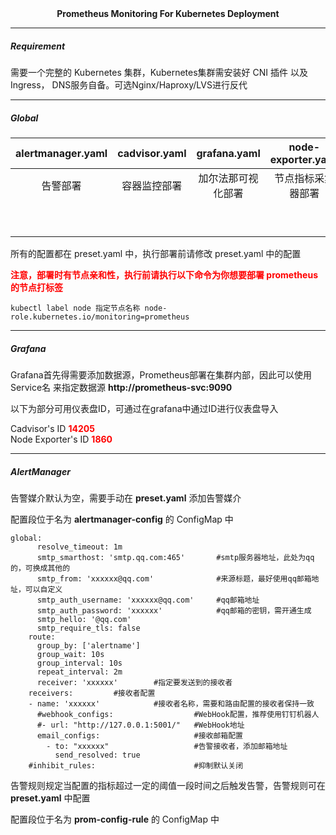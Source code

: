 <div align="center"><strong>Prometheus Monitoring For Kubernetes Deployment</strong></div>

---

##### Requirement

<div>需要一个完整的 Kubernetes 集群，Kubernetes集群需安装好 CNI 插件 以及 Ingress， DNS服务自备。可选Nginx/Haproxy/LVS进行反代</div>

----

##### Global

| alertmanager.yaml | cadvisor.yaml |    grafana.yaml    | node-exporter.yaml | preset.yaml | prometheus.yaml |
| :---------------: | :-----------: | :----------------: | :----------------: | :---------: | :-------------: |
|     告警部署      | 容器监控部署  | 加尔法那可视化部署 | 节点指标采集器部署 |  预设部署   |    TSDB部署     |
||||| 首先Kubectl执行该文件 ||

<div>所有的配置都在 preset.yaml 中，执行部署前请修改 preset.yaml 中的配置</div>

<font color="red" ><strong>注意，部署时有节点亲和性，执行前请执行以下命令为你想要部署 prometheus 的节点打标签</strong></font>

```shell
kubectl label node 指定节点名称 node-role.kubernetes.io/monitoring=prometheus
```

--------

##### Grafana

<div>Grafana首先得需要添加数据源，Prometheus部署在集群内部，因此可以使用 Service名 来指定数据源
<strong>http://prometheus-svc:9090</strong></div>

以下为部分可用仪表盘ID，可通过在grafana中通过ID进行仪表盘导入

<div>Cadvisor's ID  <strong><font color="red">14205</font></strong></div>

<div>Node Exporter's ID  <strong><font color="red">1860</font></strong></div>

----

##### AlertManager

<div>告警媒介默认为空，需要手动在 <strong>preset.yaml</strong> 添加告警媒介</div>

<p>配置段位于名为 <strong>alertmanager-config</strong> 的 ConfigMap 中</p>

```shell
global:
      resolve_timeout: 1m
      smtp_smarthost: 'smtp.qq.com:465'       #smtp服务器地址，此处为qq的，可换成其他的
      smtp_from: 'xxxxxx@qq.com'              #来源标题，最好使用qq邮箱地址，可以自定义
      smtp_auth_username: 'xxxxxx@qq.com'     #qq邮箱地址
      smtp_auth_password: 'xxxxxx'            #qq邮箱的密钥，需开通生成
      smtp_hello: '@qq.com'
      smtp_require_tls: false
    route:
      group_by: ['alertname']
      group_wait: 10s
      group_interval: 10s
      repeat_interval: 2m
      receiver: 'xxxxxx'        #指定要发送到的接收者
    receivers:         #接收者配置
    - name: 'xxxxxx'            #接收者名称，需要和路由配置的接收者保持一致
      #webhook_configs:                  #WebHook配置，推荐使用钉钉机器人
      #- url: "http://127.0.0.1:5001/"   #WebHook地址
      email_configs:                     #接收邮箱配置
        - to: "xxxxxx"                   #告警接收者，添加邮箱地址
          send_resolved: true
    #inhibit_rules:                      #抑制默认关闭
```

<p>告警规则规定当配置的指标超过一定的阈值一段时间之后触发告警，告警规则可在 <strong>preset.yaml</strong>  中配置</p>

<p>配置段位于名为 <strong>prom-config-rule</strong> 的 ConfigMap 中</p>

